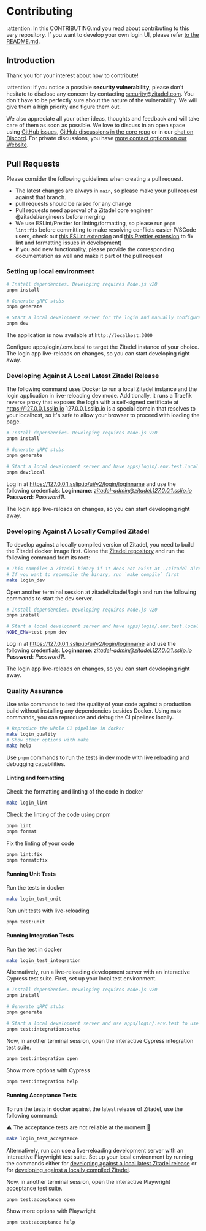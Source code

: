 # Contributing

:attention: In this CONTRIBUTING.md you read about contributing to this very repository.
If you want to develop your own login UI, please refer [to the README.md](./README.md).

## Introduction

Thank you for your interest about how to contribute!

:attention: If you notice a possible **security vulnerability**, please don't hesitate to disclose any concern by contacting [security@zitadel.com](mailto:security@zitadel.com).
You don't have to be perfectly sure about the nature of the vulnerability.
We will give them a high priority and figure them out.

We also appreciate all your other ideas, thoughts and feedback and will take care of them as soon as possible.
We love to discuss in an open space using [GitHub issues](https://github.com/zitadel/typescript/issues),
[GitHub discussions in the core repo](https://github.com/zitadel/zitadel/discussions)
or in our [chat on Discord](https://zitadel.com/chat).
For private discussions,
you have [more contact options on our Website](https://zitadel.com/contact).

## Pull Requests

Please consider the following guidelines when creating a pull request.

- The latest changes are always in `main`, so please make your pull request against that branch.
- pull requests should be raised for any change
- Pull requests need approval of a Zitadel core engineer @zitadel/engineers before merging
- We use ESLint/Prettier for linting/formatting, so please run `pnpm lint:fix` before committing to make resolving conflicts easier (VSCode users, check out [this ESLint extension](https://marketplace.visualstudio.com/items?itemName=dbaeumer.vscode-eslint) and [this Prettier extension](https://marketplace.visualstudio.com/items?itemName=esbenp.prettier-vscode) to fix lint and formatting issues in development)
- If you add new functionality, please provide the corresponding documentation as well and make it part of the pull request

### Setting up local environment

```sh
# Install dependencies. Developing requires Node.js v20
pnpm install

# Generate gRPC stubs
pnpm generate

# Start a local development server for the login and manually configure apps/login/.env.local
pnpm dev
```

The application is now available at `http://localhost:3000`

Configure apps/login/.env.local to target the Zitadel instance of your choice.
The login app live-reloads on changes, so you can start developing right away.

### <a name="latest"></a>Developing Against A Local Latest Zitadel Release

The following command uses Docker to run a local Zitadel instance and the login application in live-reloading dev mode.
Additionally, it runs a Traefik reverse proxy that exposes the login with a self-signed certificate at https://127.0.0.1.sslip.io
127.0.0.1.sslip.io is a special domain that resolves to your localhost, so it's safe to allow your browser to proceed with loading the page.

```sh
# Install dependencies. Developing requires Node.js v20
pnpm install

# Generate gRPC stubs
pnpm generate

# Start a local development server and have apps/login/.env.test.local configured for you to target the local Zitadel instance.
pnpm dev:local
```

Log in at https://127.0.0.1.sslip.io/ui/v2/login/loginname and use the following credentials:
**Loginname**: *zitadel-admin@zitadel.127.0.0.1.sslip.io*
**Password**: _Password1!_.

The login app live-reloads on changes, so you can start developing right away.

### <a name="local"></a>Developing Against A Locally Compiled Zitadel

To develop against a locally compiled version of Zitadel, you need to build the Zitadel docker image first.
Clone the [Zitadel repository](https://github.com/zitadel/zitadel.git) and run the following command from its root:

```sh
# This compiles a Zitadel binary if it does not exist at ./zitadel already and copies it into a Docker image.
# If you want to recompile the binary, run `make compile` first
make login_dev
```

Open another terminal session at zitadel/zitadel/login and run the following commands to start the dev server.

```bash
# Install dependencies. Developing requires Node.js v20
pnpm install

# Start a local development server and have apps/login/.env.test.local configured for you to target the local Zitadel instance.
NODE_ENV=test pnpm dev
```

Log in at https://127.0.0.1.sslip.io/ui/v2/login/loginname and use the following credentials:
**Loginname**: *zitadel-admin@zitadel.127.0.0.1.sslip.io*
**Password**: _Password1!_.

The login app live-reloads on changes, so you can start developing right away.

### Quality Assurance

Use `make` commands to test the quality of your code against a production build without installing any dependencies besides Docker.
Using `make` commands, you can reproduce and debug the CI pipelines locally.

```sh
# Reproduce the whole CI pipeline in docker
make login_quality
# Show other options with make
make help
```

Use `pnpm` commands to run the tests in dev mode with live reloading and debugging capabilities.

#### Linting and formatting

Check the formatting and linting of the code in docker

```sh
make login_lint
```

Check the linting of the code using pnpm

```sh
pnpm lint
pnpm format
```

Fix the linting of your code

```sh
pnpm lint:fix
pnpm format:fix
```

#### Running Unit Tests

Run the tests in docker

```sh
make login_test_unit
```

Run unit tests with live-reloading

```sh
pnpm test:unit
```

#### Running Integration Tests

Run the test in docker

```sh
make login_test_integration
```

Alternatively, run a live-reloading development server with an interactive Cypress test suite.
First, set up your local test environment.

```sh
# Install dependencies. Developing requires Node.js v20
pnpm install

# Generate gRPC stubs
pnpm generate

# Start a local development server and use apps/login/.env.test to use the locally mocked Zitadel API.
pnpm test:integration:setup
```

Now, in another terminal session, open the interactive Cypress integration test suite.

```sh
pnpm test:integration open
```

Show more options with Cypress

```sh
pnpm test:integration help
```

#### Running Acceptance Tests

To run the tests in docker against the latest release of Zitadel, use the following command:

:warning: The acceptance tests are not reliable at the moment :construction:

```sh
make login_test_acceptance
```

Alternatively, run can use a live-reloading development server with an interactive Playwright test suite.
Set up your local environment by running the commands either for [developing against a local latest Zitadel release](latest) or for [developing against a locally compiled Zitadel](compiled).

Now, in another terminal session, open the interactive Playwright acceptance test suite.

```sh
pnpm test:acceptance open
```

Show more options with Playwright

```sh
pnpm test:acceptance help
```
